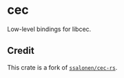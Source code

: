 # cec

Low-level bindings for libcec.

## Credit

This crate is a fork of [`ssalonen/cec-rs`](https://github.com/ssalonen/cec-rs).
